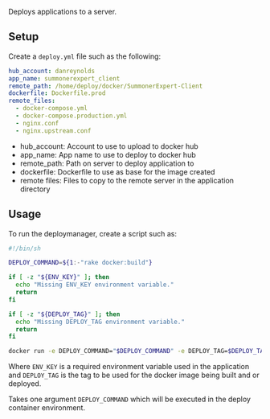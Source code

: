 Deploys applications to a server.

## Setup

Create a `deploy.yml` file such as the following:

```yaml
hub_account: danreynolds
app_name: summonerexpert_client
remote_path: /home/deploy/docker/SummonerExpert-Client
dockerfile: Dockerfile.prod
remote_files:
  - docker-compose.yml
  - docker-compose.production.yml
  - nginx.conf
  - nginx.upstream.conf
```

* hub_account: Account to use to upload to docker hub
* app_name: App name to use to deploy to docker hub
* remote_path: Path on server to deploy application to
* dockerfile: Dockerfile to use as base for the image created
* remote files: Files to copy to the remote server in the application directory

## Usage

To run the deploymanager, create a script such as:

```sh
#!/bin/sh

DEPLOY_COMMAND=${1:-"rake docker:build"}

if [ -z "${ENV_KEY}" ]; then
  echo "Missing ENV_KEY environment variable."
  return
fi

if [ -z "${DEPLOY_TAG}" ]; then
  echo "Missing DEPLOY_TAG environment variable."
  return
fi

docker run -e DEPLOY_COMMAND="$DEPLOY_COMMAND" -e DEPLOY_TAG=$DEPLOY_TAG -e ENV_KEY=$ENV_KEY -v $PWD:/app:rw -v /var/run/docker.sock:/var/run/docker.sock --env-file .env danreynolds/deploymanager:0.0.24
```

Where `ENV_KEY` is a required environment variable used in the application and `DEPLOY_TAG` is the tag to be used for the docker image being built and or deployed.

Takes one argument `DEPLOY_COMMAND` which will be executed in the deploy container environment.
